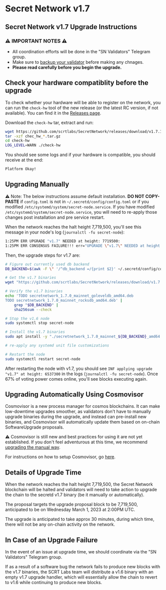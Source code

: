 # Secret Network v1.7

## Secret Network v1.7 Upgrade Instructions <a href="#secret-network-v1-7-upgrade-instructions" id="secret-network-v1-7-upgrade-instructions"></a>

### ⚠️ IMPORTANT NOTES ⚠️ <a href="#important-notes" id="important-notes"></a>

- All coordination efforts will be done in the "SN Validators" Telegram group.
- Make sure to [backup your validator](../node-runners/best-practices/validator-backup.md) before making any chnages.
- **Please read carefully before you begin the upgrade.**

## Check your hardware compatiblity before the upgrade

To check whether your hardware will be able to register on the network, you can run the `check-hw` tool of the new release (or the latest RC version, if not available). You can find it in the [Releases page](https://github.com/scrtlabs/SecretNetwork/releases).

Download the `check-hw` tar, extract and run:

```bash
wget https://github.com/scrtlabs/SecretNetwork/releases/download/v1.7.1-rc.12/check_hw_1.7.1-rc.12.tar.gz
tar -xzf chec_hw_*.tar.gz
cd check-hw
LOG_LEVEL=WARN ./check-hw
```

You should see some logs and if your hardware is compatible, you should receive at the end:

```bash
Platform Okay!
```

## Upgrading Manually <a href="#upgrading-manually" id="upgrading-manually"></a>

:warning: Note: The below instructions assume default installation. **DO NOT COPY-PASTE** if `config.toml` is not in `~/.secretd/config/config.toml` or if you modified `/etc/systemd/system/secret-node.service`. If you have modified `/etc/systemd/system/secret-node.service`, you will need to re-apply those changes post installation and pre service restart.

When the network reaches the halt height 7,719,500, you'll see this message in your node's log (`journalctl -fu secret-node`):

```bash
1:25PM ERR UPGRADE "v1.7" NEEDED at height: 7719500:
1:25PM ERR CONSENSUS FAILURE!!! err="UPGRADE \"v1.7\" NEEDED at height: 7719500
```

Then, the upgrade steps for v1.7 are:

```bash
# Figure out currently used db backend
DB_BACKEND=$(awk -F \" '/^db_backend =/{print $2}' ~/.secretd/config/config.toml)

# Get the v1.7 binaries
wget "https://github.com/scrtlabs/SecretNetwork/releases/download/v1.7.0/secretnetwork_1.7.0_mainnet_${DB_BACKEND}_amd64.deb"

# Verify the v1.7 binaries
echo 'TODO secretnetwork_1.7.0_mainnet_goleveldb_amd64.deb
TODO secretnetwork_1.7.0_mainnet_rocksdb_amd64.deb' |
    grep "$DB_BACKEND" |
    sha256sum --check

# Stop the v1.6 node
sudo systemctl stop secret-node

# Install the v1.7 binaries
sudo apt install -y "./secretnetwork_1.7.0_mainnet_${DB_BACKEND}_amd64.deb"

# re-apply any systemd unit file customizations

# Restart the node
sudo systemctl restart secret-node
```

After restarting the node with v1.7, you should see `INF applying upgrade "v1.7" at height: 6537300` in the logs (`journalctl -fu secret-node`). Once 67% of voting power comes online, you'll see blocks executing again.

## Upgrading Automatically Using Cosmovisor <a href="#upgrading-automatically-using-cosmovisor" id="upgrading-automatically-using-cosmovisor"></a>

Cosmovisor is a new process manager for cosmos blockchains. It can make low-downtime upgrades smoother, as validators don't have to manually upgrade binaries during the upgrade, and instead can pre-install new binaries, and Cosmovisor will automatically update them based on on-chain SoftwareUpgrade proposals.

⚠️ Cosmovisor is still new and best practices for using it are not yet established. If you don't feel adventurous at this time, we recommend [upgrading the manual way](shockwave-omega.md#upgrading-manually).

For instructions on how to setup Cosmovisor, go [here](../../validators/migration/cosmovisor.md).

## Details of Upgrade Time <a href="#details-of-upgrade-time" id="details-of-upgrade-time"></a>

When the network reaches the halt height 7,719,500, the Secret Network blockchain will be halted and validators will need to take action to upgrade the chain to the secretd v1.7 binary (be it manually or automatically).

The proposal targets the upgrade proposal block to be 7,719,500, anticipated to be on Wednesday March 1, 2023 at 2:00PM UTC.

The upgrade is anticipated to take approx 30 minutes, during which time, there will not be any on-chain activity on the network.

## In Case of an Upgrade Failure <a href="#in-case-of-an-upgrade-failure" id="in-case-of-an-upgrade-failure"></a>

In the event of an issue at upgrade time, we should coordinate via the "SN Validators" Telegram group.

If as a result of a software bug the network fails to produce new blocks with the v1.7 binaries, the SCRT Labs team will distribute a v1.6 binary with an empty v1.7 upgrade handler, which will essentially allow the chain to revert to v1.6 while continuing to produce new blocks.

